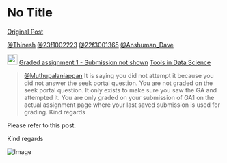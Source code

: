 # No Title

[Original Post](https://discourse.onlinedegree.iitm.ac.in/t/165396/16)

<p><a class="mention" href="/u/thinesh">@Thinesh</a> <a class="mention" href="/u/23f1002223">@23f1002223</a> <a class="mention" href="/u/22f3001365">@22f3001365</a> <a class="mention" href="/u/anshuman_dave">@Anshuman_Dave</a></p>
<aside class="quote" data-post="2" data-topic="165396">
  <div class="title">
    <div class="quote-controls"></div>
    <img alt="" width="24" height="24" src="https://dub1.discourse-cdn.com/flex013/user_avatar/discourse.onlinedegree.iitm.ac.in/carlton/48/56317_2.png" class="avatar">
    <a href="https://discourse.onlinedegree.iitm.ac.in/t/graded-assignment-1-submission-not-shown/165396/2">Graded assignment 1 - Submission not shown</a> <a class="badge-category__wrapper " href="/c/courses/tds-kb/34"><span data-category-id="34" style="--category-badge-color: #0088CC; --category-badge-text-color: #FFFFFF; --parent-category-badge-color: #3AB54A;" data-parent-category-id="9" data-drop-close="true" class="badge-category --has-parent" title="This category is created to address subject-specific queries related to Tools in Data Science"><span class="badge-category__name">Tools in Data Science</span></span></a>
  </div>
  <blockquote>
    <a class="mention" href="/u/muthupalaniappan">@Muthupalaniappan</a> 
It is saying you did not attempt it because you did not answer the seek portal question. 
You are not graded on the seek portal question. It only exists to make sure you saw the GA and attempted it. You are only graded on your submission of GA1 on the actual assignment page where your last saved submission is used for grading. 
Kind regards
  </blockquote>
</aside>

<p>Please refer to this post.</p>
<p>Kind regards</p>

![Image](https://dub1.discourse-cdn.com/flex013/user_avatar/discourse.onlinedegree.iitm.ac.in/carlton/48/56317_2.png)